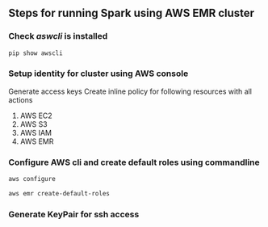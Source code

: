 ## Steps for running Spark using AWS EMR cluster ##

### Check ***aswcli*** is installed ###
```bash
pip show awscli
```

### Setup identity for cluster using AWS console ###
Generate access keys
Create inline policy for following resources with all actions
1. AWS EC2
2. AWS S3
3. AWS IAM
4. AWS EMR
 
### Configure AWS cli and create default roles using commandline
 ```bash
aws configure

aws emr create-default-roles
```

### Generate KeyPair for ssh access
